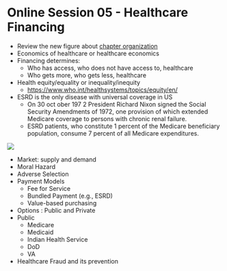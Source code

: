# Online Session 05 - Healthcare Financing
- Review the new figure about [chapter organization](https://github.com/wcj365/healthcare/blob/master/06_summary.md)
- Economics of healthcare or healthcare economics
- Financing determines:
    - Who has access, who does not have access to, healthcare
    - Who gets more, who gets less, healthcare
- Health equity/equality or inequality/inequity 
    - https://www.who.int/healthsystems/topics/equity/en/
- ESRD is the only disease with universal coverage in US
    - On 30 oct ober 197 2 President Richard Nixon signed the Social Security Amendments of 1972, one provision of which extended Medicare coverage to persons with chronic renal failure. 
    - ESRD patients, who constitute 1 percent of the Medicare beneficiary population, consume 7 percent of all Medicare expenditures.
    
 ![](https://github.com/wcj365/healthcare/blob/master/images/ESRD_impact.PNG)   
    
- Market: supply and demand
- Moral Hazard
- Adverse Selection
- Payment Models
    - Fee for Service
    - Bundled Payment (e.g., ESRD)
    - Value-based purchasing
- Options : Public and Private
- Public
    - Medicare
    - Medicaid
    - Indian Health Service
    - DoD 
    - VA
- Healthcare Fraud and its prevention
